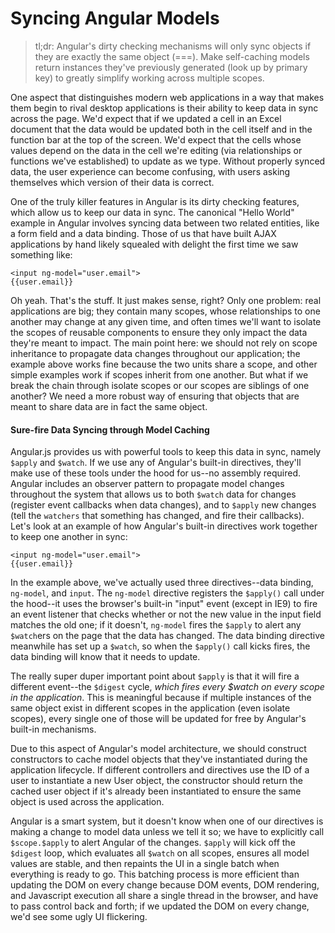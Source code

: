 # Syncing Angular Models

>tl;dr: Angular's dirty checking mechanisms will only sync objects if they are exactly the same object (===). Make self-caching models return instances they've previously generated (look up by primary key) to greatly simplify working across multiple scopes. 

One aspect that distinguishes modern web applications in a way that makes them begin to rival desktop applications is their ability to keep data in sync across the page. We'd expect that if we updated a cell in an Excel document that the data would be updated both in the cell itself and in the function bar at the top of the screen. We'd expect that the cells whose values depend on the data in the cell we're editing (via relationships or functions we've established) to update as we type. Without properly synced data, the user experience can become confusing, with users asking themselves which version of their data is correct.

One of the truly killer features in Angular is its dirty checking features, which allow us to keep our data in sync. The canonical "Hello World" example in Angular involves syncing data between two related entities, like a form field and a data binding. Those of us that have built AJAX applications by hand likely squealed with delight the first time we saw something like:

	<input ng-model="user.email">
	{{user.email}}
	
Oh yeah. That's the stuff. It just makes sense, right? Only one problem: real applications are big; they contain many scopes, whose relationships to one another may change at any given time, and often times we'll want to isolate the scopes of reusable components to ensure they only impact the data they're meant to impact. The main point here: we should not rely on scope inheritance to propagate data changes throughout our application; the example above works fine because the two units share a scope, and other simple examples work if scopes inherit from one another. But what if we break the chain through isolate scopes or our scopes are siblings of one another? We need a more robust way of ensuring that objects that are meant to share data are in fact the same object. 

#### Sure-fire Data Syncing through Model Caching





Angular.js provides us with powerful tools to keep this data in sync, namely `$apply` and `$watch`. If we use any of Angular's built-in directives, they'll make use of these tools under the hood for us--no assembly required. Angular includes an observer pattern to propagate model changes throughout the system that allows us to both `$watch` data for changes (register event callbacks when data changes), and to `$apply` new changes (tell the `watchers` that something has changed, and fire their callbacks). Let's look at an example of how Angular's built-in directives work together to keep one another in sync:

	<input ng-model="user.email">
	{{user.email}}
	
In the example above, we've actually used three directives--data binding, `ng-model`, and `input`. The `ng-model` directive registers the `$apply()` call under the hood--it uses the browser's built-in "input" event (except in IE9) to fire an event listener that checks whether or not the new value in the input field matches the old one; if it doesn't, `ng-model` fires the `$apply` to alert any `$watch`ers on the page that the data has changed. The data binding directive meanwhile has set up a `$watch`, so when the `$apply()` call kicks fires, the data binding will know that it needs to update.

The really super duper important point about `$apply` is that it will fire a different event--the `$digest` cycle, _which fires every $watch on every scope in the application_. This is meaningful because if multiple instances of the same object exist in different scopes in the application (even isolate scopes), every single one of those will be updated for free by Angular's built-in mechanisms. 

Due to this aspect of Angular's model architecture, we should construct constructors to cache model objects that they've instantiated during the application lifecycle. If different controllers and directives use the ID of a user to instantiate a new User object, the constructor should return the cached user object if it's already been instantiated to ensure the same object is used across the application. 



Angular is a smart system, but it doesn't know when one of our directives is making a change to model data unless we tell it so; we have to explicitly call `$scope.$apply` to alert Angular of the changes. `$apply` will kick off the `$digest` loop, which evaluates all `$watch` on all scopes, ensures all model values are stable, and then repaints the UI in a single batch when everything is ready to go. This batching process is more efficient than updating the DOM on every change because DOM events, DOM rendering, and Javascript execution all share a single thread in the browser, and have to pass control back and forth; if we updated the DOM on every change, we'd see some ugly UI flickering.  
